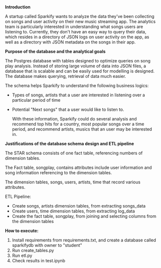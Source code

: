 **Introduction**

A startup called Sparkify wants to analyze the data they've been collecting on songs and user activity on their new music streaming app. The analytics team is particularly interested in understanding what songs users are listening to. Currently, they don't have an easy way to query their data, which resides in a directory of JSON logs on user activity on the app, as well as a directory with JSON metadata on the songs in their app.

**Purpose of the database and the analytical goals**

The Postgres database with tables designed to optimize queries on song play analysis. Instead of storing large volume of data into JSON files, a database that is scalable and can be easily used for modelling is designed. The database makes querying, retrieval of data much easier.

The schema helps Sparkify to understand the following business logics:

- Types of songs, artists that a user are interested in listening over a particular period of time

- Potential "Next songs" that a user would like to listen to.

  With these information, Sparkify could do several analysis and recommend top hits for a country, most popular songs over a time period, and recommend artists, musics that an user may be interested in.

**Justifications of the database schema design and ETL pipeline**

The STAR schema consists of one fact table, referencing numbers of dimension tables. 

The Fact table, songplay, contains attributes include user information and song information referencing to the dimension tables.

The dimension tables, songs, users, artists, time that record various attributes.

ETL Pipeline:

- Create songs, artists dimension tables, from extracting songs_data
- Create users, time dimension tables, from extracting log_data
- Create the fact table, songplay, from joining and selecting columns from the dimension tables

**How to execute:**

1. Install requirements from requirements.txt, and create a database called sparkifydb with owner to "student"
2. Run create_tables.py
3. Run etl.py
4. Check results in test.ipynb